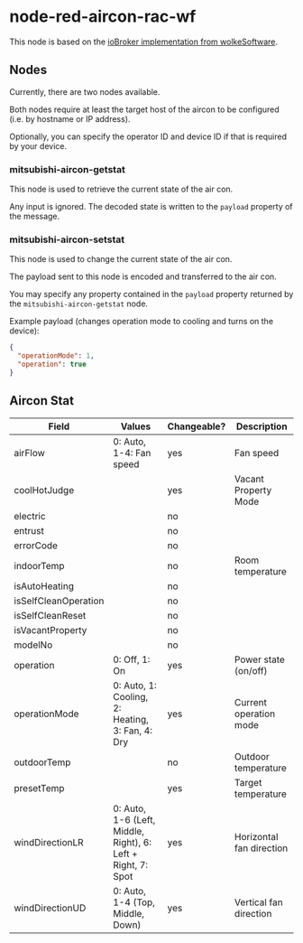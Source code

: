 # node-red-aircon-rac-wf

This node is based on the [ioBroker implementation from wolkeSoftware](https://github.com/wolkeSoftware/ioBroker.woso_mitsu_aircon_rac).

## Nodes

Currently, there are two nodes available.

Both nodes require at least the target host of the aircon to be configured (i.e. by hostname or IP address).

Optionally, you can specify the operator ID and device ID if that is required by your device.

### mitsubishi-aircon-getstat

This node is used to retrieve the current state of the air con.

Any input is ignored. The decoded state is written to the `payload` property of the message.

### mitsubishi-aircon-setstat

This node is used to change the current state of the air con.

The payload sent to this node is encoded and transferred to the air con.

You may specify any property contained in the `payload` property returned by the `mitsubishi-aircon-getstat` node.

Example payload (changes operation mode to cooling and turns on the device):

```json
{
  "operationMode": 1,
  "operation": true
}
```

## Aircon Stat

| Field                | Values                                                       | Changeable? | Description              |
|----------------------|--------------------------------------------------------------|-------------|--------------------------|
| airFlow              | 0: Auto, 1-4: Fan speed                                      | yes         | Fan speed                |
| coolHotJudge         |                                                              | yes         | Vacant Property Mode     |
| electric             |                                                              | no          |                          |
| entrust              |                                                              | no          |                          |
| errorCode            |                                                              | no          |                          |
| indoorTemp           |                                                              | no          | Room temperature         |
| isAutoHeating        |                                                              | no          |                          |
| isSelfCleanOperation |                                                              | no          |                          |
| isSelfCleanReset     |                                                              | no          |                          |
| isVacantProperty     |                                                              | no          |                          |
| modelNo              |                                                              | no          |                          |
| operation            | 0: Off, 1: On                                                | yes         | Power state (on/off)     |
| operationMode        | 0: Auto, 1: Cooling, 2: Heating, 3: Fan, 4: Dry              | yes         | Current operation mode   |
| outdoorTemp          |                                                              | no          | Outdoor temperature      |
| presetTemp           |                                                              | yes         | Target temperature       |
| windDirectionLR      | 0: Auto, 1-6 (Left, Middle, Right), 6: Left + Right, 7: Spot | yes         | Horizontal fan direction |
| windDirectionUD      | 0: Auto, 1-4 (Top, Middle, Down)                             | yes         | Vertical fan direction   |